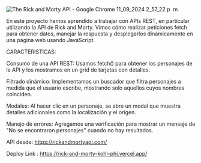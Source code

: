 ![The Rick and Morty API - Google Chrome 11_09_2024 2_57_22 p  m](https://github.com/user-attachments/assets/499a27ce-9850-42f9-9f15-26f79ad939dd)


En este proyecto hemos aprendido a trabajar con APIs REST, en particular utilizando la API de Rick and Morty. 
Vimos cómo realizar peticiones fetch para obtener datos,
manejar la respuesta y desplegarlos dinámicamente en una página web usando JavaScript.

CARACTERISTICAS:

Consumo de una API REST: Usamos fetch() para obtener los personajes de la API y los mostramos en un grid de tarjetas con detalles.

Filtrado dinámico: Implementamos un buscador que filtra personajes a medida que el usuario escribe, mostrando solo aquellos cuyos nombres coinciden.

Modales: Al hacer clic en un personaje, se abre un modal que muestra detalles adicionales como la localización y el origen.

Manejo de errores: Agregamos una verificación para mostrar un mensaje de "No se encontraron personajes" cuando no hay resultados.

API desde: https://rickandmortyapi.com/

Deploy Link : https://rick-and-morty-kohl-phi.vercel.app/
